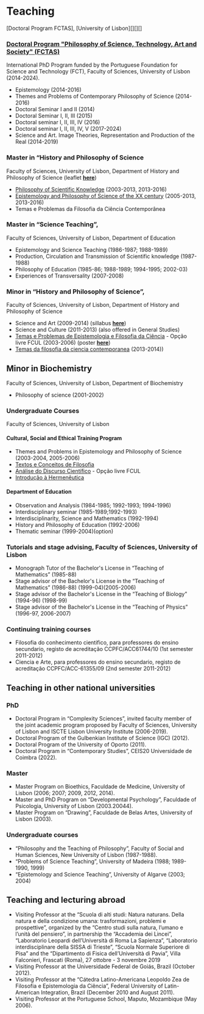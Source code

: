 # Teaching

[Doctoral Program FCTAS], [University of Lisbon][][][]

### [Doctoral Program "Philosophy of Science, Technology, Art and Society" (FCTAS)](https://phd-fctas.campus.ciencias.ulisboa.pt/)
International PhD Program funded by the Portuguese Foundation for Science and Technology (FCT), Faculty of Sciences, University of Lisbon (2014-2024). 

* Epistemology (2014-2016) 
* Themes and Problems of Contemporary Philosophy of Science (2014-2016)
* Doctoral Seminar I and II (2014)
* Doctoral Seminar I, II, III (2015)
* Doctoral seminar I, II, III, IV (2016)
* Doctoral seminar I, II, III, IV, V (2017-2024)
* Science and Art. Image Theories, Representation and Production of the Real (2014-2019) 

### Master in “History and Philosophy of Science 
Faculty of Sciences, University of Lisbon, Department of History and Philosophy of Science (leaflet [**here**](https://ciencias.ulisboa.pt/sites/default/files/fcul/dep/sahfc/doc/dossier%20mestrado%202011-12.pdf))

* [Philosophy of Scientific Knowledge](https://webpages.ciencias.ulisboa.pt/~ommartins/fcc/index.html) (2003-2013, 2013-2016)
* [Epistemology and Philosophy of Science of the XX century](https://webpages.ciencias.ulisboa.pt/~ommartins/docencia/epistemologia_filccs.htm) (2005-2013, 2013-2016)
* Temas e Problemas da Filosofia da Ciência Contemporânea

### Master in “Science Teaching”, 
Faculty of Sciences, University of Lisbon, Department of Education 

* Epistemology and Science Teaching (1986-1987; 1988-1989)
* Production, Circulation and Transmission of Scientific knowledge (1987-1988)
* Philosophy of Education (1985-86; 1988-1989; 1994-1995; 2002-03)
* Experiences of Transversality (2007-2008)
  
### Minor in “History and Philosophy of Science”, 
Faculty of Sciences, University of Lisbon, Department of History and Philosophy of Science
* Science and Art (2009-2014) (sillabus [**here**](https://webpages.ciencias.ulisboa.pt/~ommartins/docencia/ciencia_arte.htm))
* Science and Culture (2011-2013) (also offered in General Studies)
* [Temas e Problemas de Epistemologia e Filosofia da Ciência](https://webpages.ciencias.ulisboa.pt/~ommartins/docencia/temas.htm) - Opção livre FCUL (2003-2006) (poster [**here**](https://webpages.ciencias.ulisboa.pt/~ommartins/images/cartaz3.pdf))
* [Temas da filosofia da ciencia contemporanea](https://webpages.ciencias.ulisboa.pt/~ommartins/pdfs/minor_Temas%20da%20Fil%20CC%20contemp.pdf) (2013-2014)) 

## Minor in Biochemistry 
Faculty of Sciences, University of Lisbon, Department of Biochemistry
* Philosophy of science (2001-2002) 

### Undergraduate Courses 
Faculty of Sciences, University of Lisbon 

#### Cultural, Social and Ethical Training Program 
* Themes and Problems in Epistemology and Philosophy of Science (2003-2004, 2005-2006) 
* [Textos e Conceitos de Filosofia](https://webpages.ciencias.ulisboa.pt/~ommartins/docencia/filosofia.htm)
* [Análise do Discurso Científico](https://webpages.ciencias.ulisboa.pt/~ommartins/docencia/discurso.htm) - Opção livre FCUL
* [Introdução à Hermenêutica](https://webpages.ciencias.ulisboa.pt/~ommartins/docencia/heremeneutica.htm)

#### Department of Education 
* Observation and Analysis (1984-1985; 1992-1993; 1994-1996) 
* Interdisciplinary seminar (1985-1989;1992-1993) 
* Interdisciplinarity, Science and Mathematics (1992-1994) 
* History and Philosophy of Education (1992-2006)
* Thematic seminar (1999-2004)(option) 

### Tutorials and stage advising, Faculty of Sciences, University of Lisbon
* Monograph Tutor of the Bachelor's License in “Teaching of Mathematics” (1985-88)
* Stage advisor of the Bachelor's License in the “Teaching of Mathematics” (1986-88) (1999-04)(2005-2006)
* Stage advisor of the Bachelor's License in the “Teaching of Biology” (1994-96) (1998-99)
* Stage advisor of the Bachelor's License in the “Teaching of Physics” (1996-97, 2006-2007) 

### Continuing training courses
* Filosofia do conhecimento cientifico, para professores do ensino secundario, registo de acreditação CCPFC/ACC61744/10 (1st semester 2011-2012)
* Ciencia e Arte, para professores do ensino secundario, registo de acreditação CCPFC/ACC-61355/09 (2nd semester 2011-2012)

## Teaching in other national universities 
 
### PhD
* Doctoral Program in “Complexity Sciences”, invited faculty member of the joint academic program proposed by Faculty of Sciences, University of Lisbon and ISCTE Lisbon University Institute (2006-2019).
* Doctoral Program of the Gulbenkian Institute of Science (IGC) (2012).
* Doctoral Program of the University of Oporto (2011).
* Doctoral Program in “Contemporary Studies”, CEIS20 Universidade de Coimbra (2022).

### Master
* Master Program on Bioethics, Faculdade de Medicine, University of Lisbon (2006; 2007; 2009, 2012, 2014). 
* Master and PhD Program on “Developmental Psychology”, Faculdade of Psicologia, University of Lisbon (2003.20044). 
* Master Program on “Drawing”, Faculdade de Belas Artes, University of Lisbon (2003). 

### Undergraduate courses 

* “Philosophy and the Teaching of Philosophy”, Faculty of Social and Human Sciences, New University of Lisbon (1987-1988).
* “Problems of Science Teaching”, University of Madeira (1988; 1989-1990, 1999)
*	“Epistemology and Science Teaching”, University of Algarve (2003; 2004)

## Teaching and lecturing abroad 

* Visiting Professor at the “Scuola di alti studi: Natura naturans. Della natura e della condizione umana: trasformazioni, problemi e prospettive”, organized by the “Centro studi sulla natura, l’umano e l’unità del pensiero”, in partnership the “Accademia dei Lincei”, “Laboratorio Leopardi dell’Università di Roma La Sapienza”, “Laboratorio interdisciplinare della SISSA di Trieste”, “Scuola Normale Superiore di Pisa” and the  “Dipartimento di Fisica dell’Università di Pavia”, Villa Falconieri, Frascati (Roma), 27 ottobre - 3 novembre 2019
* Visiting Professor at the Universidade Federal de Goiás, Brazil (October 2012).
* Visiting Professor at the “Cátedra Latino-Americana Leopoldo Zea de Filosofia e Epistemologia da Ciência”, Federal University of Latin-American Integration, Brazil (December 2010 and August 2011).
* Visiting Professor at the Portuguese School, Maputo, Mozambique (May 2006). 

